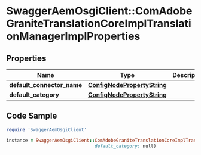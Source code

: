 # SwaggerAemOsgiClient::ComAdobeGraniteTranslationCoreImplTranslationManagerImplProperties

## Properties

Name | Type | Description | Notes
------------ | ------------- | ------------- | -------------
**default_connector_name** | [**ConfigNodePropertyString**](ConfigNodePropertyString.md) |  | [optional] 
**default_category** | [**ConfigNodePropertyString**](ConfigNodePropertyString.md) |  | [optional] 

## Code Sample

```ruby
require 'SwaggerAemOsgiClient'

instance = SwaggerAemOsgiClient::ComAdobeGraniteTranslationCoreImplTranslationManagerImplProperties.new(default_connector_name: null,
                                 default_category: null)
```


